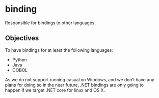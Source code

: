 binding
================================

Responsible for bindings to other languages.


Objectives
--------------------------------------------
To have bindings for at least the following languages:

* Python
* Java
* COBOL

As we do not support running casual on Windows, and we don't have any plans
for doing so in the near future, .NET bindings are only going to happen if
we target .NET core for linux and OS X.